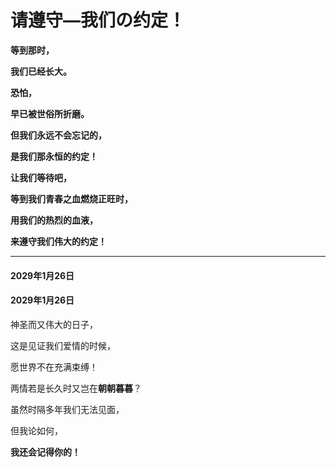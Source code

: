 # 请遵守—我们の约定！
**等到那时，**

**我们已经长大。**

**恐怕，**

**早已被世俗所折磨。**

**但我们永远不会忘记的，**

**是我们那永恒的约定！**

**让我们等待吧，**

**等到我们青春之血燃烧正旺时，**

**用我们的热烈的血液，**

**来遵守我们伟大的约定！**


------------
#### 2029年1月26日
#### 2029年1月26日
神圣而又伟大的日子，

这是见证我们爱情的时候，

愿世界不在充满束缚！

两情若是长久时又岂在**朝朝暮暮**？

虽然时隔多年我们无法见面，

但我论如何，

**我还会记得你的！**


